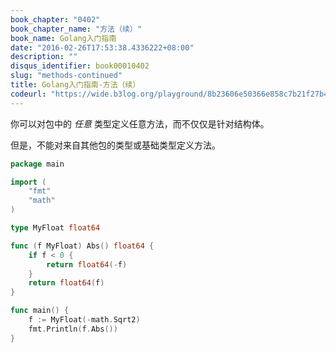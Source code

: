 ```yaml
---
book_chapter: "0402"
book_chapter_name: "方法（续）"
book_name: Golang入门指南
date: "2016-02-26T17:53:38.4336222+08:00"
description: ""
disqus_identifier: book00010402
slug: "methods-continued"
title: Golang入门指南-方法（续）
codeurl: "https://wide.b3log.org/playground/8b23606e50366e858c7b21f27b49d099.go"
---
```

你可以对包中的 _任意_ 类型定义任意方法，而不仅仅是针对结构体。

但是，不能对来自其他包的类型或基础类型定义方法。

```go
package main

import (
	"fmt"
	"math"
)

type MyFloat float64

func (f MyFloat) Abs() float64 {
	if f < 0 {
		return float64(-f)
	}
	return float64(f)
}

func main() {
	f := MyFloat(-math.Sqrt2)
	fmt.Println(f.Abs())
}

```

